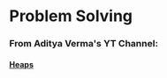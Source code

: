 # Problem Solving

### From Aditya Verma's YT Channel:
#### [Heaps](https://github.com/anjalikaushik20/Problem-solving/tree/master/Heaps)
